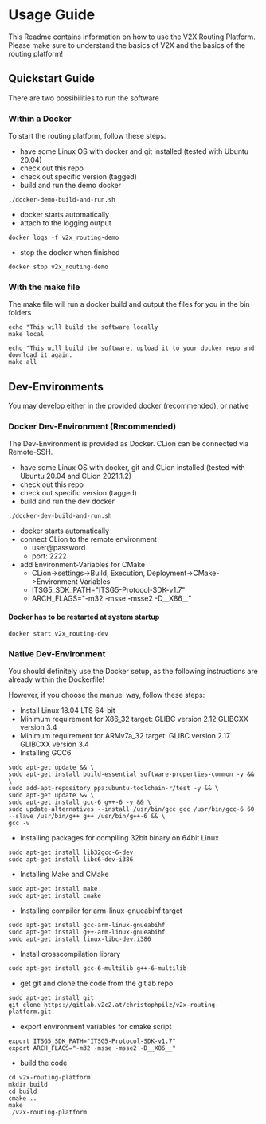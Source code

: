 # Usage Guide

This Readme contains information on how to use the V2X Routing Platform.
Please make sure to understand the basics of V2X and the basics of the routing platform!

## Quickstart Guide
There are two possibilities to run the software

### Within a Docker
To start the routing platform, follow these steps.
- have some Linux OS with docker and git installed (tested with Ubuntu 20.04)
- check out this repo
- check out specific version (tagged)
- build and run the demo docker

```shell
./docker-demo-build-and-run.sh
```
- docker starts automatically
- attach to the logging output
```shell
docker logs -f v2x_routing-demo
```
- stop the docker when finished
```shell
docker stop v2x_routing-demo
```

### With the make file
The make file will run a docker build and output the files for you in the bin folders
```shell
echo "This will build the software locally
make local

echo "This will build the software, upload it to your docker repo and download it again.
make all
```

## Dev-Environments
You may develop either in the provided docker (recommended), or native

### Docker Dev-Environment (Recommended)
The Dev-Environment is provided as Docker.
CLion can be connected via Remote-SSH.
- have some Linux OS with docker, git and CLion installed (tested with Ubuntu 20.04 and CLion 2021.1.2)
- check out this repo
- check out specific version (tagged)
- build and run the dev docker
```shell
./docker-dev-build-and-run.sh
```
- docker starts automatically 
- connect CLion to the remote environment
  - user@password
  - port: 2222
- add Environment-Variables for CMake
  - CLion->settings->Build, Execution, Deployment->CMake->Environment Variables
  - ITSG5_SDK_PATH="ITSG5-Protocol-SDK-v1.7"
  - ARCH_FLAGS="-m32 -msse -msse2 -D__X86__"

#### Docker has to be restarted at system startup
```shell
docker start v2x_routing-dev
```

### Native Dev-Environment
You should definitely use the Docker setup, as the following instructions are already within the Dockerfile!

However, if you choose the manuel way, follow these steps:

- Install Linux 18.04 LTS 64-bit
- Minimum requirement for X86_32 target: GLIBC version 2.12 GLIBCXX version 3.4
- Minimum requirement for ARMv7a_32 target: GLIBC version 2.17 GLIBCXX version 3.4
- Installing GCC6
```shell
sudo apt-get update && \
sudo apt-get install build-essential software-properties-common -y && \
sudo add-apt-repository ppa:ubuntu-toolchain-r/test -y && \
sudo apt-get update && \
sudo apt-get install gcc-6 g++-6 -y && \
sudo update-alternatives --install /usr/bin/gcc gcc /usr/bin/gcc-6 60 --slave /usr/bin/g++ g++ /usr/bin/g++-6 && \
gcc -v
```
- Installing packages for compiling 32bit binary on 64bit Linux
```shell
sudo apt-get install lib32gcc-6-dev
sudo apt-get install libc6-dev-i386
```
- Installing Make and CMake
```shell
sudo apt-get install make
sudo apt-get install cmake
```
- Installing compiler for arm-linux-gnueabihf target
```shell
sudo apt-get install gcc-arm-linux-gnueabihf
sudo apt-get install g++-arm-linux-gnueabihf
sudo apt-get install linux-libc-dev:i386
```
- Install crosscompilation library
```shell
sudo apt-get install gcc-6-multilib g++-6-multilib
```
- get git and clone the code from the gitlab repo
```shell
sudo apt-get install git
git clone https://gitlab.v2c2.at/christophpilz/v2x-routing-platform.git
```
- export environment variables for cmake script
```shell
export ITSG5_SDK_PATH="ITSG5-Protocol-SDK-v1.7"
export ARCH_FLAGS="-m32 -msse -msse2 -D__X86__"
```
- build the code
```shell
cd v2x-routing-platform
mkdir build
cd build
cmake ..
make
./v2x-routing-platform
```
